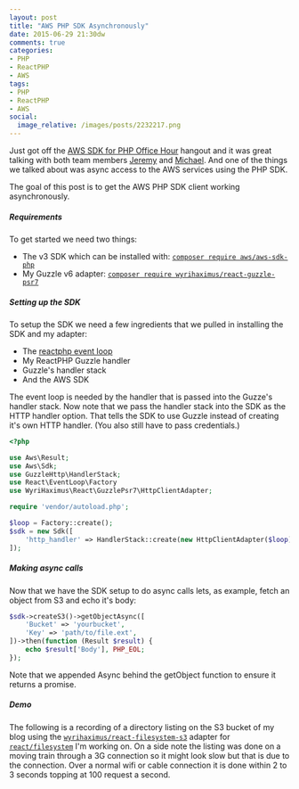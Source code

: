 ```yaml
---
layout: post
title: "AWS PHP SDK Asynchronously"
date: 2015-06-29 21:30dw
comments: true
categories:
- PHP
- ReactPHP
- AWS
tags:
- PHP
- ReactPHP
- AWS
social:
  image_relative: /images/posts/2232217.png
---
```


Just got off the [AWS SDK for PHP Office Hour](http://blogs.aws.amazon.com/php/post/TxJL2P81AVKIGZ/AWS-SDK-for-PHP-Office-Hour) hangout and it was great talking with both team members [Jeremy](https://twitter.com/jeremeamia) and [Michael](https://twitter.com/mtdowling). And one of the things we talked about was async access to the AWS services using the PHP SDK.

<!-- More -->

The goal of this post is to get the AWS PHP SDK client working asynchronously.

##### Requirements #####

To get started we need two things:

* The v3 SDK which can be installed with: [`composer require aws/aws-sdk-php`](https://github.com/aws/aws-sdk-php)
* My Guzzle v6 adapter: [`composer require wyrihaximus/react-guzzle-psr7`](https://github.com/WyriHaximus/react-guzzle-psr7)

##### Setting up the SDK #####

To setup the SDK we need a few ingredients that we pulled in installing the SDK and my adapter:

* The [reactphp event loop](https://github.com/reactphp/event-loop)
* My ReactPHP Guzzle handler
* Guzzle's handler stack
* And the AWS SDK

The event loop is needed by the handler that is passed into the Guzze's handler stack. Now note that we pass the handler stack into the SDK as the HTTP handler option. That tells the SDK to use Guzzle instead of creating it's own HTTP handler. (You also still have to pass credentials.)

```php
<?php

use Aws\Result;
use Aws\Sdk;
use GuzzleHttp\HandlerStack;
use React\EventLoop\Factory
use WyriHaximus\React\GuzzlePsr7\HttpClientAdapter;

require 'vendor/autoload.php';

$loop = Factory::create();
$sdk = new Sdk([
    'http_handler' => HandlerStack::create(new HttpClientAdapter($loop)),
]);
```

##### Making async calls #####

Now that we have the SDK setup to do async calls lets, as example, fetch an object from S3 and echo it's body:

```php
$sdk->createS3()->getObjectAsync([
    'Bucket' => 'yourbucket',
    'Key' => 'path/to/file.ext',
])->then(function (Result $result) {
    echo $result['Body'], PHP_EOL;
});
```

Note that we appended Async behind the getObject function to ensure it returns a promise.

##### Demo #####

The following is a recording of a directory listing on the S3 bucket of my blog using the [`wyrihaximus/react-filesystem-s3`](https://github.com/WyriHaximus/reactphp-filesystem-s3) adapter for [`react/filesystem`](https://github.com/reactphp/filesystem) I'm working on. On a side note the listing was done on a moving train through a 3G connection so it might look slow but that is due to the connection. Over a normal wifi or cable connection it is done within 2 to 3 seconds topping at 100 request a second.

<script type="text/javascript" src="https://asciinema.org/a/22198.js" id="asciicast-22198" async></script>
